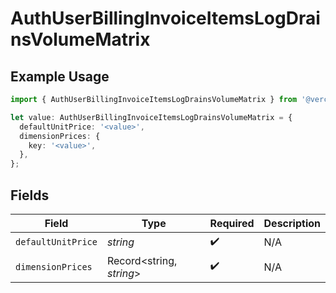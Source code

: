 # AuthUserBillingInvoiceItemsLogDrainsVolumeMatrix

## Example Usage

```typescript
import { AuthUserBillingInvoiceItemsLogDrainsVolumeMatrix } from '@vercel/client/models/components';

let value: AuthUserBillingInvoiceItemsLogDrainsVolumeMatrix = {
  defaultUnitPrice: '<value>',
  dimensionPrices: {
    key: '<value>',
  },
};
```

## Fields

| Field              | Type                     | Required           | Description |
| ------------------ | ------------------------ | ------------------ | ----------- |
| `defaultUnitPrice` | _string_                 | :heavy_check_mark: | N/A         |
| `dimensionPrices`  | Record<string, _string_> | :heavy_check_mark: | N/A         |
